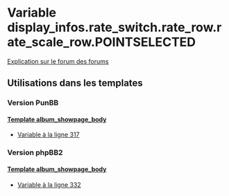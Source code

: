 # Variable display_infos.rate_switch.rate_row.rate_scale_row.POINTSELECTED
[Explication sur le forum des forums](http://forum.forumactif.com/t294113-listing-des-variables#display_infos.rate_switch.rate_row.rate_scale_row.POINTSELECTED)
## Utilisations dans les templates
### Version PunBB
#### [Template album_showpage_body](punbb/album_showpage_body.md)
* [Variable à la ligne 317](../punbb/album_showpage_body.tpl#L317)
### Version phpBB2
#### [Template album_showpage_body](subsilver/album_showpage_body.md)
* [Variable à la ligne 332](../subsilver/album_showpage_body.tpl#L332)